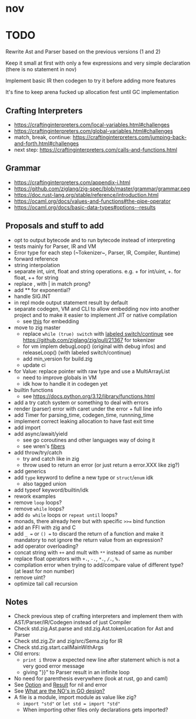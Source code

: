 # nov

# TODO
Rewrite Ast and Parser based on the previous versions (1 and 2)

Keep it small at first with only a few expressions and very simple declaration (there is no statement in nov)

Implement basic IR then codegen to try it before adding more features

It's fine to keep arena fucked up allocation fest until GC implementation

## Crafting Interpreters
- https://craftinginterpreters.com/local-variables.html#challenges
- https://craftinginterpreters.com/global-variables.html#challenges
- match, break, continue: https://craftinginterpreters.com/jumping-back-and-forth.html#challenges
- next step: https://craftinginterpreters.com/calls-and-functions.html

## Grammar
- https://craftinginterpreters.com/appendix-i.html
- https://github.com/ziglang/zig-spec/blob/master/grammar/grammar.peg
- https://doc.rust-lang.org/stable/reference/introduction.html
- https://ocaml.org/docs/values-and-functions#the-pipe-operator
- https://ocaml.org/docs/basic-data-types#options--results

## Proposals and stuff to add
- opt to output bytecode and to run bytecode instead of interpreting
- tests mainly for Parser, IR and VM
- Error type for each step (~Tokenizer~, Parser, IR, Compiler, Runtime)
- forward reference
- string interpolation
- separate int, uint, float and string operations. e.g. + for int/uint, +. for float, ++ for string
- replace , with | in match prong?
- add ** for exponential?
- handle SIG.INT
- in repl mode output statement result by default
- separate codegen, VM and CLI to allow embedding nov into another project and to
  make it easier to implement JIT or native compilation
  - see [this](https://wren.io/embedding/) for embedding
- move to zig master
  - replace `while (true) switch` with [labeled switch/continue](https://github.com/ziglang/zig/pull/21257)
    see https://github.com/ziglang/zig/pull/21367 for tokenizer
  - for vm implem debugLoop() (original with debug infos) and releaseLoop() (with labeled switch/continue)
  - add min_version for build.zig
  - update ci
- for Value: replace pointer with raw type and use a MultiArrayList
  - need to improve globals in VM
  - idk how to handle it in codegen yet
- builtin functions
  - see https://docs.python.org/3.12/library/functions.html
- add a try catch system or something to deal with errors
- render (parser) error with caret under the error + full line info
- add Timer for parsing_time, codegen_time, runnning_time
- implement correct leaking allocation to have fast exit time
- add import
- add async/await/yield
  - see go coroutines and other languages way of doing it
  - see wren's [fibers](https://wren.io/concurrency.html)
- add throw/try/catch
  - try and catch like in zig
  - throw used to return an error (or just return a error.XXX like zig?)
- add generics
- add `type` keyword to define a new type or `struct`/`enum` idk
  - also tagged union
- add typeof keyword/builtin/idk
- rework examples
- remove `loop` loops?
- remove `while` loops?
- add `do while` loops or `repeat until` loops?
- monads, there already here but with specific `>>=` bind function
- add an FFI with zig and C
- add `_ =` or `() =` to discard the return of a function and make it mandatory
  to not ignore the return value from an expression?
- add operator overloading?
- concat string with `++` and mult with `**` instead of same as number
- replace float operators with `+.`, `-.`, `*.`, `/.`, `%.`
- compilation error when trying to add/compare value of different type? (at least for non number)
- remove uint?
- optimize tail call recursion

## Notes
- Check previous step of crafting interpreters and implement them with
  AST/Parser/IR/Codegen instead of just Compiler
- Check std.zig.Ast.parse and std.zig.Ast.tokenLocation for Ast and Parser
- Check std.zig.Zir and zig/src/Sema.zig for IR
- Check std.zig.start.callMainWithArgs
- Old errors:
  - `print i` throw a expected new line after statement which is not a very good error message
  - giving "}}" to Parser result in an infinite loop
- No need for parenthesis everywhere (look at rust, go and caml)
- See [Option](https://doc.rust-lang.org/std/option) and [Result](https://doc.rust-lang.org/std/result) for nil and error
- See [What are the NO's in GO design?](https://kuree.gitbooks.io/the-go-programming-language-report/content/32/text.html)
- A file is a module, import module as value like zig?
  - `import "std"` or `let std = import "std"`
  - When importing other files only declarations gets imported?
